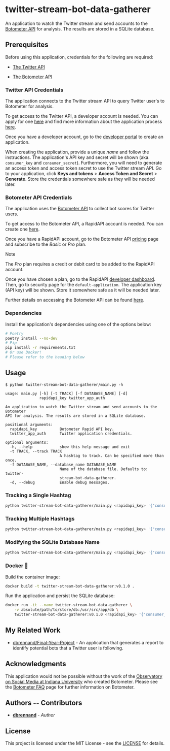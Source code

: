 # twitter-stream-bot-data-gatherer

An application to watch the Twitter stream and send accounts to the [Botometer API](https://botometer.osome.iu.edu/) for analysis. The results are stored in a SQLite database.

## Prerequisites

Before using this application, credentials for the following are required:

  * [The Twitter API](https://developer.twitter.com/en/docs)

  * [The Botometer API](https://rapidapi.com/OSoMe/api/botometer-pro)

### Twitter API Credentials

The application connects to the Twitter stream API to query Twitter user's to Botometer for analysis.

To get access to the Twitter API, a developer account is needed. You can apply for one [here](https://developer.twitter.com/en/apply-for-access) and find more information about the application process [here](https://developer.twitter.com/en/docs/twitter-api/getting-started/getting-access-to-the-twitter-api).

Once you have a developer account, go to the [developer portal](https://developer.twitter.com/en/portal/dashboard) to create an application.

When creating the application, provide a unique *name* and follow the instructions. The application's API key and secret will be shown (aka. `consumer_key` and `consumer_secret`). Furthermore, you will need to generate an access token and access token secret to use the Twitter stream API. Go to your application, click **Keys and tokens** > **Access Token and Secret** > **Generate**. Store the credentials somewhere safe as they will be needed later.

### Botometer API Credentials

The application uses the [Botometer API](https://rapidapi.com/OSoMe/api/botometer-pro/details) to collect bot scores for Twitter users.

To get access to the Botometer API, a RapidAPI account is needed. You can create one [here](https://rapidapi.com/auth/sign-up).

Once you have a RapidAPI account, go to the Botometer API [pricing](https://rapidapi.com/OSoMe/api/botometer-pro/pricing) page and subscribe to the *Basic* or *Pro* plan.

> [!NOTE]
>
> The *Pro* plan requires a credit or debit card to be added to the RapidAPI account.

Once you have chosen a plan, go to the RapidAPI [developer dashboard](https://rapidapi.com/developer/apps). Then, go to security page for the `default-application`. The application key (API key) will be shown. Store it somewhere safe as it will be needed later.

Further details on accessing the Botometer API can be found [here](https://github.com/IUNetSci/botometer-python#rapidapi-and-twitter-access-details).

### Dependencies

Install the application's dependencies using one of the options below:

```bash
# Poetry
poetry install --no-dev
# Pip
pip install -r requirements.txt
# Or use Docker!
# Please refer to the heading below
```

## Usage

```
$ python twitter-stream-bot-data-gatherer/main.py -h

usage: main.py [-h] [-t TRACK] [-f DATABASE_NAME] [-d]
               rapidapi_key twitter_app_auth

An application to watch the Twitter stream and send accounts to the Botometer
API for analysis. The results are stored in a SQLite database.

positional arguments:
  rapidapi_key          Botometer Rapid API key.
  twitter_app_auth      Twitter application credentials.

optional arguments:
  -h, --help            show this help message and exit
  -t TRACK, --track TRACK
                        A hashtag to track. Can be specified more than once.
  -f DATABASE_NAME, --database_name DATABASE_NAME
                        Name of the database file. Defaults to: twitter-
                        stream-bot-data-gatherer.
  -d, --debug           Enable debug messages.
```

### Tracking a Single Hashtag

```bash
python twitter-stream-bot-data-gatherer/main.py <rapidapi_key> '{"consumer_key": "", "consumer_secret": "", "access_token": "", "access_token_secret": ""}' --track '#StandWithUkriane'
```

### Tracking Multiple Hashtags

```bash
python twitter-stream-bot-data-gatherer/main.py <rapidapi_key> '{"consumer_key": "", "consumer_secret": "", "access_token": "", "access_token_secret": ""}' -t '#StandWithUkriane' -t '#RefugeesWelcome' -t '#Ukrania'
```

### Modifying the SQLite Database Name

```bash
python twitter-stream-bot-data-gatherer/main.py <rapidapi_key> '{"consumer_key": "", "consumer_secret": "", "access_token": "", "access_token_secret": ""}' -t '#StandWithUkriane' -f 'twitter-db'
```

### Docker 🐋

Build the container image:

```bash
docker build -t twitter-stream-bot-data-gatherer:v0.1.0 .
```

Run the application and persist the SQLite database:

```bash
docker run -it --name twitter-stream-bot-data-gatherer \
    -v absolute/path/to/store/db:/usr/src/app/db \
    twitter-stream-bot-data-gatherer:v0.1.0 <rapidapi_key> '{"consumer_key": "", "consumer_secret": "", "access_token": "", "access_token_secret": ""}' --track '#StandWithUkriane'
```

## My Related Work

* [dbrennand/Final-Year-Project](https://github.com/dbrennand/Final-Year-Project) - An application that generates a report to identify potential bots that a Twitter user is following.

## Acknowledgments

This application would not be possible without the work of the [Observatory on Social Media at Indiana University](https://osome.iu.edu/) who created Botometer. Please see the [Botometer FAQ](https://botometer.osome.iu.edu/faq) page for further information on Botometer.

## Authors -- Contributors

* [**dbrennand**](https://github.com/dbrennand) - *Author*

## License

This project is licensed under the MIT License - see the [LICENSE](LICENSE) for details.
